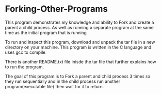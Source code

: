 # Forking-Other-Programs
This program demonstrates my knowledge and ability to Fork and create a parent a child process. As well as running a separate program at the same time as the initial program that is running

To run and inspect this program, download and unpack the tar file in a new directory on your machine. This program is written in the C language and uses gcc to compile.

There is another README.txt file inisde the tar file that further explains how to run the program.

The goal of this program is to Fork a parent and child process 3 times so they run sequentially and in the child process run another program(executable file) then wait for it to return.
